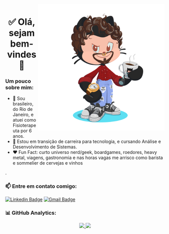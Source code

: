 ﻿<img src="https://github.com/JuFSV/JuFSV/blob/main/octocat.png" max-width="400px" width="400px" align="right"/>

<h1 align="center">
  ✅ Olá, sejam bem-vindes 👋
</h1>

### Um pouco sobre mim:
- 👦 Sou brasileiro, do Rio de Janeiro, e atuei como Fisioterapeuta por 6 anos.
- 🚀 Estou em transição de carreira para tecnologia, e cursando Análise e Desenvolvimento de Sistemas.
- ❤️ Fun Fact: curto universo nerd/geek, boardgames, roedores, heavy metal, viagens, gastronomia e nas horas vagas me arrisco como barista e sommelier de cervejas e vinhos




.

### 📫 Entre em contato comigo:

[![Linkedin Badge](https://img.shields.io/badge/-LINKEDIN-blue?style=flat-square&logo=Linkedin&logoColor=white&link=https://www.linkedin.com/in/jufsv/)](https://www.linkedin.com/in/jufsv/)
[![Gmail Badge](https://img.shields.io/badge/-EMAIL-c14438?style=flat-square&logo=Gmail&logoColor=white&link=mailto:julianafsv@gmail.com)](mailto:julianafsv@gmail.com)


### 📊 GitHub Analytics:

<p align="center">
<a href="https://github.com/JuFSV">
  <img height="180em" src="https://github-readme-stats-eight-theta.vercel.app/api?username=JuFSV&show_icons=true&theme=algolia&include_all_commits=true&count_private=true"/>
  <img height="180em" src="https://github-readme-stats-eight-theta.vercel.app/api/top-langs/?username=JuFSV&layout=compact&langs_count=8&theme=algolia"/>
</a>
</p>